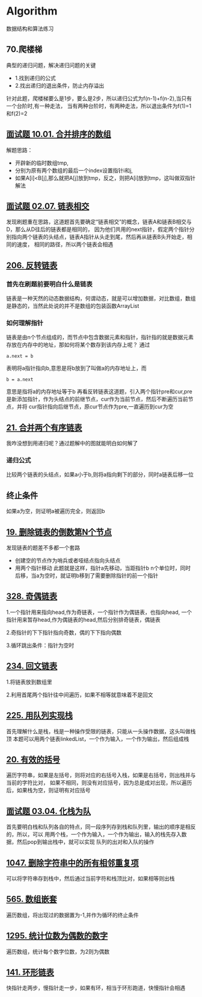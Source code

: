 # Algorithm
数据结构和算法练习

## 70.爬楼梯
典型的递归问题，解决递归问题的关键
* 1.找到递归的公式
* 2.找出递归的退出条件，防止内存溢出

针对此题，爬楼梯要么是1步，要么是2步，所以递归公式为f(n-1)+f(n-2),当只有一个台阶时,有一种走法，
当有两种台阶时，有两种走法，所以退出条件为f(1)=1和f(2)=2

## [面试题 10.01. 合并排序的数组](https://leetcode-cn.com/problems/sorted-merge-lcci/)

解题思路：

* 开辟新的临时数组tmp,
* 分别为原有两个数组的最后一个index设置指针i和j,
* 如果A[i]<B[j],那么就把A[j]放到tmp，反之，则把A[i]放到tmp，这叫做双指针解法

## [面试题 02.07. 链表相交](https://leetcode-cn.com/problems/intersection-of-two-linked-lists-lcci/)
发现刷题重在思路，这道题首先要确定“链表相交”的概念，链表A和链表B相交与D，那么从D往后的链表都是相同的，
因为他们共用的next指针，假定两个指针分别指向两个链表的头结点，链表A指针从头走到尾，然后再从链表B头开始走，相同的速度，
相同的路径，所以两个链表会相遇

## [206. 反转链表](https://leetcode-cn.com/problems/reverse-linked-list/)
### 首先在刷题前要明白什么是链表
链表是一种天然的动态数据结构，何谓动态，就是可以增加数据，对比数组，数组是静态的，当然此处说的并不是数组的包装函数ArrayList
### 如何理解指针
链表是由n个节点组成的，而节点中包含数据元素和指针，指针指的就是数据元素存放在内存中的地址，那如何将某个数存到该内存上呢？
通过
```
a.next = b
```
表明将a指针指向b,意思是将b放到了叫做a的内存地址上，而
```
b = a.next
```
意思是指将a的内存地址等于b
再看反转链表这道题，引入两个指针pre和cur,pre是新添加指针，作为头结点的前继节点，cur作为当前节点，然后不断遍历当前节点，并将
cur指针指向后继节点，原cur节点作为pre,一直遍历到cur为空

## [21. 合并两个有序链表](https://leetcode-cn.com/problems/merge-two-sorted-lists/)
我咋没想到用递归呢？通过题解中的图就能明白如何解了
### 递归公式
比较两个链表的头结点，如果a小于b,则将a指向剩下的部分，同时a链表后移一位
## 终止条件
如果a为空，则证明a被遍历完全，则返回b

## [19. 删除链表的倒数第N个节点](https://leetcode-cn.com/problems/remove-nth-node-from-end-of-list/)
发现链表的题差不多都一个套路
* 创建空的节点作为哨兵或者哑结点指向头结点
* 用两个指针移动
此题就是这样，指针a先移动，当距指针b  n个单位时，同时后移，当a为空时，就证明b移到了需要删除指针的前一个指针

## [328. 奇偶链表](https://leetcode-cn.com/problems/odd-even-linked-list/)
1.一个指针用来指向head,作为奇链表，一个指针作为偶链表，也指向head,
一个指针用来暂存head,作为偶链表的head,然后分别排奇链表，偶链表

2.奇指针的下下指针指向奇数，偶的下下指向偶数

3.循环跳出条件：指针为空时

## [234. 回文链表](https://leetcode-cn.com/problems/palindrome-linked-list/)
1.将链表放到数组里

2.利用首尾两个指针往中间遍历，如果不相等就意味着不是回文

## [225. 用队列实现栈](https://leetcode-cn.com/problems/implement-stack-using-queues/)
首先理解什么是栈，栈是一种操作受限的链表，只能从一头操作数据，这头叫做栈顶
本题可以用两个链表linkedList，一个作为输入，一个作为输出，然后组成栈

## [20. 有效的括号](https://leetcode-cn.com/problems/valid-parentheses/)
遍历字符串，如果是左括号，则将对应的右括号入栈，如果是右括号，则出栈并与当前的字符比对，
如果不相同，则没有对应括号，因为总是成对出现，所以遍历后，如果栈为空，则证明有对应括号

## [面试题 03.04. 化栈为队](https://leetcode-cn.com/problems/implement-queue-using-stacks-lcci/)
首先要明白栈和队列各自的特点，同一段序列存到栈和队列里，输出的顺序是相反的，所以，可以
用两个栈，一个作为输入，一个作为输出，输入的栈先存入数据，然后pop到输出栈中，就可以实现
队列的出对和入队的操作

## [1047. 删除字符串中的所有相邻重复项](https://leetcode-cn.com/problems/remove-all-adjacent-duplicates-in-string/)
可以将字符串存到栈中，然后通过当前字符和栈顶比对，如果相等则出栈

## [565. 数组嵌套](https://leetcode-cn.com/problems/array-nesting/)
遍历数组，将出现过的数据置为-1,并作为循环的终止条件

## [1295. 统计位数为偶数的数字](https://leetcode-cn.com/problems/find-numbers-with-even-number-of-digits/)
遍历数组，统计每个数字位数，为2则为偶数

## [141. 环形链表](https://leetcode-cn.com/problems/linked-list-cycle/)
快指针走两步，慢指针走一步，如果有环，相当于环形跑道，快慢指针会相遇